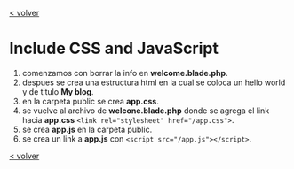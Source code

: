 [< volver](../../README.md)
# Include CSS and JavaScript
1. comenzamos con borrar la info en **welcome.blade.php**.
2. despues se crea una estructura html en la cual se coloca un hello world y de titulo **My blog**.
3. en la carpeta public se crea **app.css**.
4. se vuelve al archivo de **welcone.blade.php** donde se agrega el link hacia **app.css** ```<link rel="stylesheet" href="/app.css">```.
5. se crea **app.js** en la carpeta public.
6. se crea un link a **app.js** con ````<script src="/app.js"></script>````.

[< volver](../../README.md)